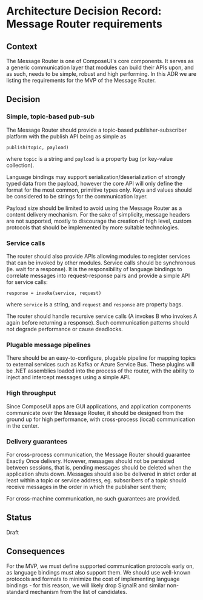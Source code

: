 <!-- Morgan Stanley makes this available to you under the Apache License, Version 2.0 (the "License"). You may obtain a copy of the License at http://www.apache.org/licenses/LICENSE-2.0. See the NOTICE file distributed with this work for additional information regarding copyright ownership. Unless required by applicable law or agreed to in writing, software distributed under the License is distributed on an "AS IS" BASIS, WITHOUT WARRANTIES OR CONDITIONS OF ANY KIND, either express or implied. See the License for the specific language governing permissions and limitations under the License. -->

# Architecture Decision Record: Message Router requirements

## Context

The Message Router is one of ComposeUI's core components. It serves as a generic communication layer that modules can
build their APIs upon, and as such, needs to be simple, robust and high performing. In this ADR we are listing the
requirements for the MVP of the Message Router.

## Decision

### Simple, topic-based pub-sub

The Message Router should provide a topic-based publisher-subscriber platform with the publish API being as simple as

```
publish(topic, payload)
```

where `topic` is a string and `payload` is a property bag (or key-value collection). 

Language bindings may support serialization/deserialization of strongly typed data from the payload, however the core
API will only define the format for the most common, primitive types only. Keys and values should be considered to be
strings for the communication layer.

Payload size should be limited to avoid using the Message Router as a content delivery mechanism.
For the sake of simplicity, message headers are not supported, mostly to discourage the creation of high level, 
custom protocols that should be implemented by more suitable technologies.

### Service calls

The router should also provide APIs allowing modules to register services that can be invoked by other modules.
Service calls should be synchronous (ie. wait for a response). It is the responsibility of language bindings
to correlate messages into request-response pairs and provide a simple API for service calls:

```
response = invoke(service, request)
```

where `service` is a string, and `request` and `response` are property bags.

The router should handle recursive service calls (A invokes B who invokes A again before returning a
response). Such communication patterns should not degrade performance or cause deadlocks.

### Plugable message pipelines

There should be an easy-to-configure, plugable pipeline for mapping topics to external services such as Kafka or
Azure Service Bus. These plugins will be .NET assemblies loaded into the process of the router, with the ability to
inject and intercept messages using a simple API.

### High throughput

Since ComposeUI apps are GUI applications, and application components communicate over the Message Router, it should
be designed from the ground up for high performance, with cross-process (local) communication in the center.

### Delivery guarantees

For cross-process communication, the Message Router should guarantee Exactly Once delivery. However, messages
should not be persisted between sessions, that is, pending messages should be deleted when the application shuts down.
Messages should also be delivered in strict order at least within a topic or service address, eg. subscribers of a
topic should receive messages in the order in which the publisher sent them;

For cross-machine communication, no such guarantees are provided.

## Status

Draft

## Consequences

For the MVP, we must define supported communication protocols early on, as language bindings must also support them.
We should use well-known protocols and formats to minimize the cost of implementing language bindings - for this
reason, we will likely drop SignalR and similar non-standard mechanism from the list of candidates.
